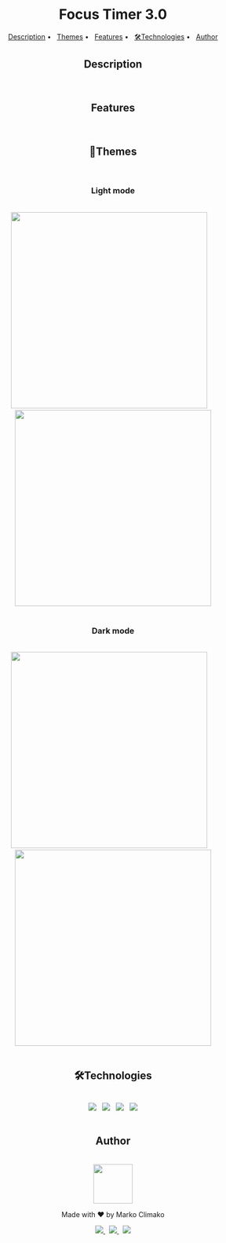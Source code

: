 <div align="center">
<h1> Focus Timer 3.0 </h1>

<p >
 <a href="#description">Description</a> •
 &nbsp;
 <a href="#themes">Themes</a> • 
 &nbsp;
 <a href="#features">Features</a> •
 &nbsp;
 <a href="#technologies">🛠Technologies</a> • 
 &nbsp;
 <a href="#author">Author</a>
</p>

<section align="center">
    <h2 id="description">Description</h2>
</section>
<br>
<section align="center">
    <h2 id="features">Features</h2>
</section>
 <br>
<section align="center">
  <h2 id="themes">🎨Themes </h2>
  <br>
  <h3>Light mode</h3>
  <br>
  <section align="center">
  <img src="https://i.imgur.com/7vH3aDa.png" width="400">
  &nbsp;
  &nbsp;
  <img src="https://i.imgur.com/KsoOYNv.png" width="400">
  </section>
  <br>
  <h3>Dark mode</h3>
  <br>
 <section align="center">
  <img src="https://i.imgur.com/eIBIzNd.png" width="400">
  &nbsp;
  &nbsp;
  <img src="https://i.imgur.com/Ywdm9O5.png" width="400">
</section>
</section>

<br>

<section align="center">
<h2 id="technologies">🛠Technologies</h2>
 <br>
 <section align="center">
 <img src="https://img.shields.io/badge/HTML5-E34F26?style=for-the-badge&logo=html5&logoColor=white">
  &nbsp;
 <img src="https://img.shields.io/badge/CSS3-1572B6?style=for-the-badge&logo=css3&logoColor=white">
  &nbsp;
 <img src="https://img.shields.io/badge/JavaScript-F7DF1E?style=for-the-badge&logo=javascript&logoColor=black">
  &nbsp;
 <img src=" https://img.shields.io/badge/Figma-F24E1E?style=for-the-badge&logo=figma&logoColor=white">
 </section>
</section>

<br>
<section align="center">
  <h2 id="author">Author</h2>
  <br>
  <kbd>
 <img src="https://avatars.githubusercontent.com/u/95707510?s=400&u=a62c6ce3b65d7b805d3a341e4d95b6c5952eace5&v=4" width="80" >
  </kbd>
 <p>Made with ❤️ by Marko Climako </p>
 <section align="center">
      <a href="https://www.linkedin.com/in/markoclimako/" target="_blank">
        <img src="https://img.shields.io/badge/LinkedIn-0077B5?style=for-the-badge&logo=linkedin&logoColor=white">
      </a>
      &nbsp;
    <a href="mailto:mkclimako@gmail.com">
     <img src="https://img.shields.io/badge/Gmail-D14836?style=for-the-badge&logo=gmail&logoColor=white" >
    </a>
    &nbsp;
     <a href="https://www.instagram.com/mkclimako/" target="_blank">
      <img src="https://img.shields.io/badge/Instagram-E4405F?style=for-the-badge&logo=instagram&logoColor=white">
    </a>  
  </section>
</section>
</div>
